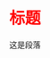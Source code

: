 <!DOCTYPE html>
<html>
<head>
<title></title>
<style type="text/css">
h1{
color:red;
}
</style>
<body>
<h1>标题</h1>
<p>这是段落</p>
</body>
</html>

